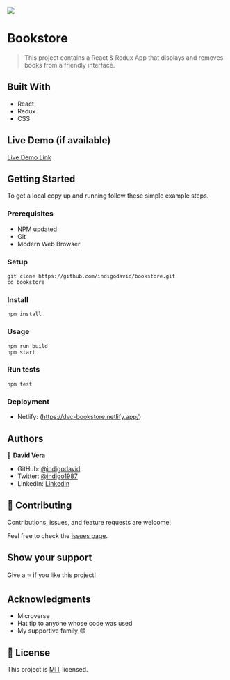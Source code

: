 ![](https://img.shields.io/badge/Microverse-blueviolet)

# Bookstore

> This project contains a React & Redux App that displays and removes books from a friendly interface.


## Built With

- React
- Redux
- CSS

## Live Demo (if available)

[Live Demo Link](https://livedemo.com)


## Getting Started

To get a local copy up and running follow these simple example steps.

### Prerequisites

- NPM updated
- Git
- Modern Web Browser
  
### Setup

    git clone https://github.com/indigodavid/bookstore.git
    cd bookstore
### Install

    npm install
### Usage

    npm run build
    npm start
### Run tests

    npm test
### Deployment

- Netlify: (https://dvc-bookstore.netlify.app/)

## Authors

👤 **David Vera**

- GitHub: [@indigodavid](https://github.com/indigodavid)
- Twitter: [@indigo1987](https://twitter.com/indigo1987)
- LinkedIn: [LinkedIn](https://www.linkedin.com/in/davidveracastillo/)

## 🤝 Contributing

Contributions, issues, and feature requests are welcome!

Feel free to check the [issues page](../../issues/).

## Show your support

Give a ⭐️ if you like this project!

## Acknowledgments

- Microverse
- Hat tip to anyone whose code was used
- My supportive family 😊

## 📝 License

This project is [MIT](./MIT.md) licensed.

